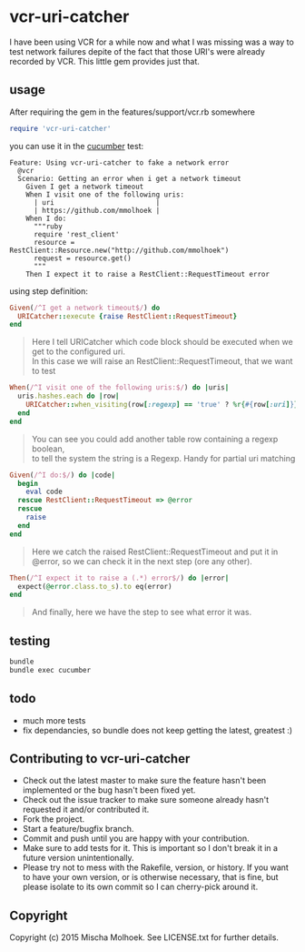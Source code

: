 # vcr-uri-catcher

I have been using VCR for a while now and what I was missing was a way to test network failures depite of the fact that those URI's were already recorded by VCR.
This little gem provides just that.

## usage

After requiring the gem in the features/support/vcr.rb somewhere

```ruby
require 'vcr-uri-catcher'
```

you can use it in the [cucumber](https://cukes.info/) test:

```cucumber
Feature: Using vcr-uri-catcher to fake a network error
  @vcr
  Scenario: Getting an error when i get a network timeout
    Given I get a network timeout
    When I visit one of the following uris:
      | uri                         |
      | https://github.com/mmolhoek |
    When I do:
      """ruby
      require 'rest_client'
      resource = RestClient::Resource.new("http://github.com/mmolhoek")
      request = resource.get()
      """
    Then I expect it to raise a RestClient::RequestTimeout error
```

using step definition:

```ruby
Given(/^I get a network timeout$/) do
  URICatcher::execute {raise RestClient::RequestTimeout}
end
```
> Here I tell URICatcher which code block should be executed when we get to the configured uri.<br/>
> In this case we will raise an RestClient::RequestTimeout, that we want to test 

```ruby
When(/^I visit one of the following uris:$/) do |uris|
  uris.hashes.each do |row|
    URICatcher::when_visiting(row[:regexp] == 'true' ? %r{#{row[:uri]}} : row[:uri])
  end
end
```
> You can see you could add another table row containing a regexp boolean,<br/>
> to tell the system the string is a Regexp. Handy for partial uri matching

```ruby
Given(/^I do:$/) do |code|
  begin
    eval code
  rescue RestClient::RequestTimeout => @error
  rescue
    raise
  end
end
```
> Here we catch the raised RestClient::RequestTimeout and put it in @error, so we can check it in the next step (ore any other).

```ruby
Then(/^I expect it to raise a (.*) error$/) do |error|
  expect(@error.class.to_s).to eq(error)
end
```
> And finally, here we have the step to see what error it was.


## testing

```bash
bundle
bundle exec cucumber
```

## todo

* much more tests
* fix dependancies, so bundle does not keep getting the latest, greatest :)

## Contributing to vcr-uri-catcher
 
* Check out the latest master to make sure the feature hasn't been implemented or the bug hasn't been fixed yet.
* Check out the issue tracker to make sure someone already hasn't requested it and/or contributed it.
* Fork the project.
* Start a feature/bugfix branch.
* Commit and push until you are happy with your contribution.
* Make sure to add tests for it. This is important so I don't break it in a future version unintentionally.
* Please try not to mess with the Rakefile, version, or history. If you want to have your own version, or is otherwise necessary, that is fine, but please isolate to its own commit so I can cherry-pick around it.

## Copyright

Copyright (c) 2015 Mischa Molhoek. See LICENSE.txt for further details.
